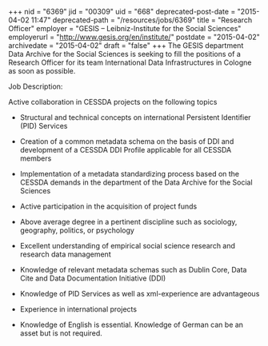 +++
nid = "6369"
jid = "00309"
uid = "668"
deprecated-post-date = "2015-04-02 11:47"
deprecated-path = "/resources/jobs/6369"
title = "Research Officer"
employer = "GESIS – Leibniz-Institute for the Social Sciences"
employerurl = "http://www.gesis.org/en/institute/"
postdate = "2015-04-02"
archivedate = "2015-04-02"
draft = "false"
+++
The GESIS department Data Archive for the Social Sciences is seeking to
fill the positions of a Research Officer for its team International Data
Infrastructures in Cologne as soon as possible.

Job Description:

Active collaboration in CESSDA projects on the following topics

-   Structural and technical concepts on international Persistent
    Identifier (PID) Services
-   Creation of a common metadata schema on the basis of DDI and
    development of a CESSDA DDI Profile applicable for all CESSDA
    members
-   Implementation of a metadata standardizing process based on the
    CESSDA demands in the department of the Data Archive for the Social
    Sciences
-   Active participation in the acquisition of project funds
  
-   Above average degree in a pertinent discipline such as sociology,
    geography, politics, or psychology
-   Excellent understanding of empirical social science research and
    research data management
-   Knowledge of relevant metadata schemas such as Dublin Core, Data
    Cite and Data Documentation Initiative (DDI)
-   Knowledge of PID Services as well as xml-experience are advantageous
-   Experience in international projects
-   Knowledge of English is essential. Knowledge of German can be an
    asset but is not required.
